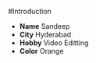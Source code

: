#Introduction

 - **Name** Sandeep
 - **City** Hyderabad
 - **Hobby** Video Editting
 - **Color** Orange
